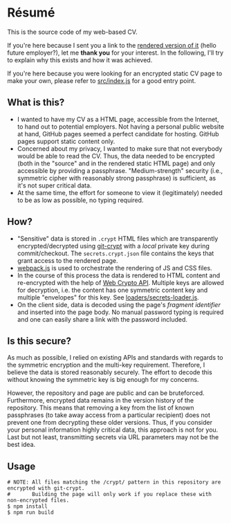 # Résumé

This is the source code of my web-based CV.

If you're here because I sent you a link to the [rendered version of it](https://maltoe.github.io/resume/dist/index.html) (hello future employer?), let me **thank you** for your interest. In the following, I'll try to explain why this exists and how it was achieved.

If you're here because you were looking for an encrypted static CV page to make your own, please refer to [src/index.js](src/index.js) for a good entry point.

## What is this?

 * I wanted to have my CV as a HTML page, accessible from the Internet, to hand out to potential employers. Not having a personal public website at hand, GitHub pages seemed a perfect candidate for hosting. GitHub pages support static content only.
 * Concerned about my privacy, I wanted to make sure that not everybody would be able to read the CV. Thus, the data needed to be encrypted (both in the "source" and in the rendered static HTML page) and only accessible by providing a passphrase. "Medium-strength" security (i.e., symmetric cipher with reasonably strong passphrase) is sufficient, as it's not super critical data.
 * At the same time, the effort for someone to view it (legitimately) needed to be as low as possible, no typing required.

## How?

 * "Sensitive" data is stored in `.crypt` HTML files which are transparently encrypted/decrypted using [git-crypt](https://github.com/AGWA/git-crypt) with a *local* private key during commit/checkout. The `secrets.crypt.json` file contains the keys that grant access to the rendered page.
 * [webpack.js](https://webpack.js.org/) is used to orchestrate the rendering of JS and CSS files.
 * In the course of this process the data is rendered to HTML content and re-encrypted with the help of [Web Crypto API](https://developer.mozilla.org/en-US/docs/Web/API/Web_Crypto_API). Multiple keys are allowed for decryption, i.e. the content has one symmetric content key and multiple "envelopes" for this key. See [loaders/secrets-loader.js](loaders/secrets-loader.js).
 * On the client side, data is decoded using the page's *fragment identifier* and inserted into the page body. No manual password typing is required and one can easily share a link with the password included.

## Is this secure?

As much as possible, I relied on existing APIs and standards with regards to the symmetric encryption and the multi-key requirement. Therefore, I believe the data is stored reasonably securely. The effort to decode this without knowing the symmetric key is big enough for my concerns.

However, the repository and page are public and can be bruteforced. Furthermore, encrypted data remains in the version history of the repository. This means that removing a key from the list of known passphrases (to take away access from a particular recipient) does not prevent one from decrypting these older versions. Thus, if you consider your personal information highly critical data, this approach is not for you. Last but not least, transmitting secrets via URL parameters may not be the best idea.

## Usage

```
# NOTE: All files matching the /crypt/ pattern in this repository are encrypted with git-crypt.
#       Building the page will only work if you replace these with non-encrypted files.
$ npm install
$ npm run build
```
